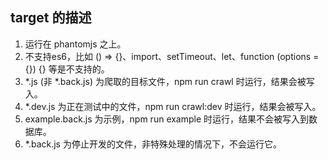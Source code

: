 
## target 的描述

1. 运行在 phantomjs 之上。
2. 不支持es6，比如 () => {}、import、setTimeout、let、function (options = {}) {} 等是不支持的。
3. *.js (非 *.back.js) 为爬取的目标文件，npm run crawl 时运行，结果会被写入。
4. *.dev.js 为正在测试中的文件，npm run crawl:dev 时运行，结果会被写入。
5. example.back.js 为示例，npm run example 时运行，结果不会被写入到数据库。
6. *.back.js 为停止开发的文件，非特殊处理的情况下，不会运行它。
